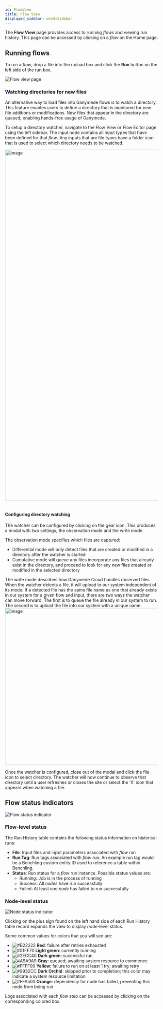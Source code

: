 ```yaml
---
id: FlowView
title: Flow View
displayed_sidebar: webUiSidebar
---
```


The **Flow View** page provides access to running _flows_ and viewing run history.  This page can be accessed by clicking on a _flow_ on the Home page.

## Running flows

To run a _flow_, drop a file into the upload box and click the **Run** button on the left side of the run box.

<img alt="Flow view page" src="https://ganymede-bio.mo.cloudinary.net/apiServer/FlowView_20221220.png" />


### Watching directories for new files

An alternative way to load files into Ganymede flows is to watch a directory.  This feature enables users to define a directory that is monitored for new file additions or modifications.  New files that appear in the directory are queued, enabling hands-free usage of Ganymede. 

To setup a directory watcher, navigate to the Flow View or Flow Editor page using the left sidebar. The input node contains all input types that have been defined for that _flow_. Any inputs that are file types have a folder icon that is used to select which directory needs to be watched.

<img width="1152" alt="image" src="https://user-images.githubusercontent.com/111307862/209197862-f5da2518-710c-4cc6-bd8f-fa6353c49154.png" />
&nbsp;

#### Configuring directory watching

The watcher can be configured by clicking on the gear icon.  This produces a modal with two settings, the observation mode and the write mode.

The observation mode specifies which files are captured:
 - Differential mode will only detect files that are created or modified in a directory after the watcher is started
 - Cumulative mode will queue any files incorporate any files that already exist in the directory, and proceed to look for any new files created or modified in the selected directory

The write mode describes how Ganymede Cloud handles observed files.  When the watcher detects a file, it will upload to our system independent of its mode. If a detected file has the same file name as one that already exists in our system for a given flow and input, there are two ways the watcher can move forward. The first is to queue the file already in our system to run. The second is to upload the file into our system with a unique name.
<img width="516" alt="image" src="https://user-images.githubusercontent.com/111307862/208987244-9fddd32f-5584-4979-9694-e9c8d8383777.png" />

Once the watcher is configured, close out of the modal and click the file icon to select directory. The watcher will now continue to observe that directory until a user refreshes or closes the site or select the 'X' icon that appears when watching a file.
 
## Flow status indicators

<img alt="Flow status indicator" src="https://ganymede-bio.mo.cloudinary.net/apiServer/FlowStatusIndicator_20230109.png" />

### Flow-level status

The Run History table contains the following status information on historical runs:

- **File**: Input files and input parameters associated with _flow_ run
- **Run Tag**: Run tags associated with _flow_ run. An example run tag would be a Benchling custom entity ID used to reference a table within Benchling.
- **Status**: Run status for a _flow_ run instance.  Possible status values are: 
  - Running: Job is in the process of running
  - Success: All _nodes_ have run successfully
  - Failed: At least one _node_ has failed to run successfully

### Node-level status

<img alt="Node status indicator" src="https://ganymede-bio.mo.cloudinary.net/apiServer/NodeStatusAndLog_20230109.png" />

Clicking on the plus sign found on the left hand side of each Run History table record expands the view to display _node_-level status.  

Some common values for colors that you will see are:
  - ![#B22222](https://placehold.co/2x2/B22222/B22222.png) **Red**: failure after retries exhausted
  - ![#01FF70](https://placehold.co/2x2/01FF70/01FF70.png) **Light green**: currently running
  - ![#2ECC40](https://placehold.co/2x2/2ECC40/2ECC40.png) **Dark green**: successful run
  - ![#A9A9A9](https://placehold.co/2x2/A9A9A9/A9A9A9.png) **Gray**: queued; awaiting system resource to commence
  - ![#FFFF00](https://placehold.co/2x2/FFFF00/FFFF00.png) **Yellow**: failure to run on at least 1 try; awaiting retry
  - ![#9932CC](https://placehold.co/2x2/9932CC/9932CC.png) **Dark Orchid**: skipped prior to completion; this color may indicate a system resource limitation
  - ![#FFA500](https://placehold.co/2x2/FFA500/FFA500.png) **Orange**: dependency for node has failed, preventing this node from being run

Logs associated with each _flow_ step can be accessed by clicking on the corresponding colored box.
